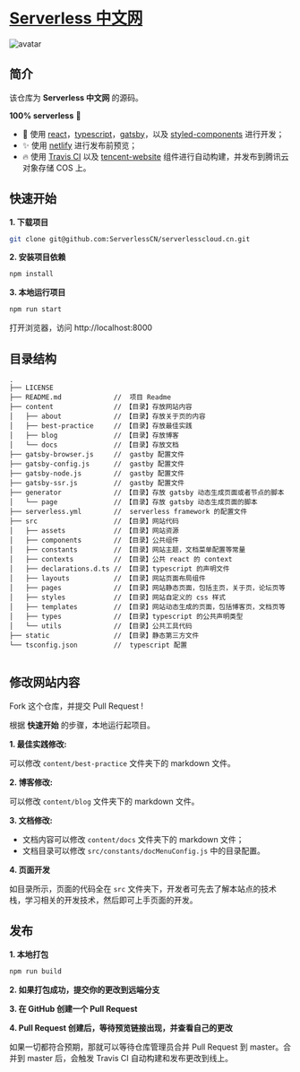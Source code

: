 # [Serverless 中文网](https://serverlesscloud.cn/)
![avatar](https://travis-ci.com/ServerlessCN/serverlesscloud.cn.svg?branch=master)

## 简介

该仓库为 **Serverless 中文网** 的源码。

**100% serverless** 🎉

- 💪 使用 [react](https://github.com/facebook/react)，[typescript](https://www.typescriptlang.org/)，[gatsby](https://github.com/gatsbyjs/gatsby)，以及 [styled-components](https://github.com/styled-components/styled-components) 进行开发；
- ✨ 使用 [netlify](https://www.netlify.com/) 进行发布前预览；
- 🔥 使用 [Travis CI](https://travis-ci.com/) 以及 [tencent-website](https://github.com/serverless-components/tencent-website) 组件进行自动构建，并发布到腾讯云对象存储 COS 上。

## 快速开始

**1. 下载项目**

```bash
git clone git@github.com:ServerlessCN/serverlesscloud.cn.git
```

**2. 安装项目依赖**

```bash
npm install
```

**3. 本地运行项目**

```bash
npm run start
```

打开浏览器，访问 http://localhost:8000

## 目录结构

```
.
├── LICENSE
├── README.md             //  项目 Readme
├── content               // 【目录】存放网站内容
│   ├── about             // 【目录】存放关于页的内容
│   ├── best-practice     // 【目录】存放最佳实践
│   ├── blog              // 【目录】存放博客
│   └── docs              // 【目录】存放文档
├── gatsby-browser.js     //  gastby 配置文件
├── gatsby-config.js      //  gastby 配置文件
├── gatsby-node.js        //  gastby 配置文件
├── gatsby-ssr.js         //  gastby 配置文件
├── generator             // 【目录】存放 gatsby 动态生成页面或者节点的脚本
│   └── page              // 【目录】存放 gatsby 动态生成页面的脚本
├── serverless.yml        //  serverless framework 的配置文件
├── src                   // 【目录】网站代码
│   ├── assets            // 【目录】网站资源
│   ├── components        // 【目录】公共组件
│   ├── constants         // 【目录】网站主题，文档菜单配置等常量
│   ├── contexts          // 【目录】公共 react 的 context
│   ├── declarations.d.ts // 【目录】typescript 的声明文件
│   ├── layouts           // 【目录】网站页面布局组件
│   ├── pages             // 【目录】网站静态页面，包括主页，关于页，论坛页等
│   ├── styles            // 【目录】网站自定义的 css 样式
│   ├── templates         // 【目录】网站动态生成的页面，包括博客页，文档页等
│   ├── types             // 【目录】typescript 的公共声明类型
│   └── utils             // 【目录】公共工具代码
├── static                // 【目录】静态第三方文件
└── tsconfig.json         //  typescript 配置


```
## 修改网站内容

Fork 这个仓库，并提交 Pull Request !


根据 **快速开始** 的步骤，本地运行起项目。


**1. 最佳实践修改:**

可以修改 ```content/best-practice``` 文件夹下的 markdown 文件。

**2. 博客修改:**

可以修改 ```content/blog``` 文件夹下的 markdown 文件。

**3. 文档修改:**

+ 文档内容可以修改 ```content/docs``` 文件夹下的 markdown 文件；
+ 文档目录可以修改 ```src/constants/docMenuConfig.js``` 中的目录配置。

**4. 页面开发**

如目录所示，页面的代码全在 ```src``` 文件夹下，开发者可先去了解本站点的技术栈，学习相关的开发技术，然后即可上手页面的开发。

## 发布

**1. 本地打包**

```bash
npm run build
```

**2. 如果打包成功，提交你的更改到远端分支**


**3. 在 GitHub 创建一个 Pull Request**

**4. Pull Request 创建后，等待预览链接出现，并查看自己的更改**

如果一切都符合预期，那就可以等待仓库管理员合并 Pull Request 到 master。合并到 master 后，会触发 Travis CI 自动构建和发布更改到线上。
